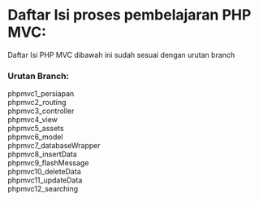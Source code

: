 # Daftar Isi proses pembelajaran PHP MVC:
Daftar Isi PHP MVC dibawah ini sudah sesuai dengan urutan branch
### Urutan Branch:
phpmvc1_persiapan<br>
phpmvc2_routing<br>
phpmvc3_controller<br>
phpmvc4_view<br>
phpmvc5_assets<br>
phpmvc6_model<br>
phpmvc7_databaseWrapper<br>
phpmvc8_insertData<br>
phpmvc9_flashMessage<br>
phpmvc10_deleteData<br>
phpmvc11_updateData<br>
phpmvc12_searching<br>
